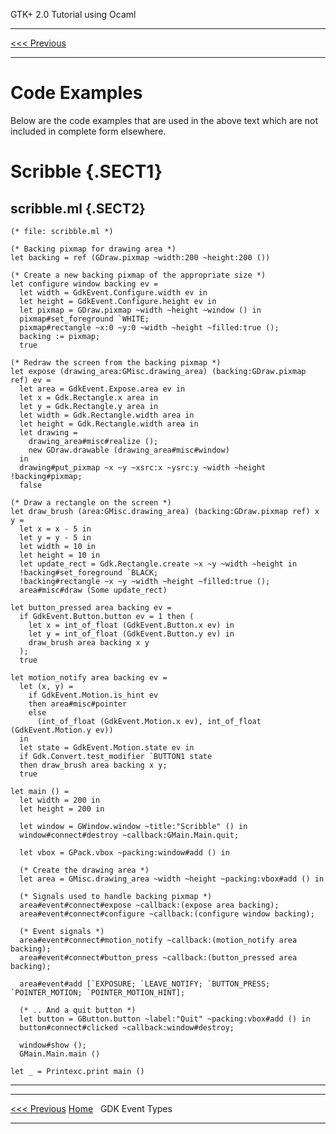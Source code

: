   GTK+ 2.0 Tutorial using Ocaml
  ------------------------------- -- ---
  [\<\<\< Previous](a2575.html)       

* * * * *

Code Examples
=============

Below are the code examples that are used in the above text which are
not included in complete form elsewhere.

Scribble {.SECT1}
========

scribble.ml {.SECT2}
-----------

~~~~ {.PROGRAMLISTING}
(* file: scribble.ml *)

(* Backing pixmap for drawing area *)
let backing = ref (GDraw.pixmap ~width:200 ~height:200 ())

(* Create a new backing pixmap of the appropriate size *)
let configure window backing ev =
  let width = GdkEvent.Configure.width ev in
  let height = GdkEvent.Configure.height ev in
  let pixmap = GDraw.pixmap ~width ~height ~window () in
  pixmap#set_foreground `WHITE;
  pixmap#rectangle ~x:0 ~y:0 ~width ~height ~filled:true ();
  backing := pixmap;
  true

(* Redraw the screen from the backing pixmap *)
let expose (drawing_area:GMisc.drawing_area) (backing:GDraw.pixmap ref) ev =
  let area = GdkEvent.Expose.area ev in
  let x = Gdk.Rectangle.x area in
  let y = Gdk.Rectangle.y area in
  let width = Gdk.Rectangle.width area in
  let height = Gdk.Rectangle.width area in
  let drawing =
    drawing_area#misc#realize ();
    new GDraw.drawable (drawing_area#misc#window)
  in
  drawing#put_pixmap ~x ~y ~xsrc:x ~ysrc:y ~width ~height !backing#pixmap;
  false

(* Draw a rectangle on the screen *)
let draw_brush (area:GMisc.drawing_area) (backing:GDraw.pixmap ref) x y =
  let x = x - 5 in
  let y = y - 5 in
  let width = 10 in
  let height = 10 in
  let update_rect = Gdk.Rectangle.create ~x ~y ~width ~height in
  !backing#set_foreground `BLACK;
  !backing#rectangle ~x ~y ~width ~height ~filled:true ();
  area#misc#draw (Some update_rect)

let button_pressed area backing ev =
  if GdkEvent.Button.button ev = 1 then (
    let x = int_of_float (GdkEvent.Button.x ev) in
    let y = int_of_float (GdkEvent.Button.y ev) in
    draw_brush area backing x y
  );
  true

let motion_notify area backing ev =
  let (x, y) =
    if GdkEvent.Motion.is_hint ev
    then area#misc#pointer
    else
      (int_of_float (GdkEvent.Motion.x ev), int_of_float (GdkEvent.Motion.y ev))
  in
  let state = GdkEvent.Motion.state ev in
  if Gdk.Convert.test_modifier `BUTTON1 state
  then draw_brush area backing x y;
  true

let main () =
  let width = 200 in
  let height = 200 in

  let window = GWindow.window ~title:"Scribble" () in
  window#connect#destroy ~callback:GMain.Main.quit;

  let vbox = GPack.vbox ~packing:window#add () in

  (* Create the drawing area *)
  let area = GMisc.drawing_area ~width ~height ~packing:vbox#add () in

  (* Signals used to handle backing pixmap *)
  area#event#connect#expose ~callback:(expose area backing);
  area#event#connect#configure ~callback:(configure window backing);

  (* Event signals *)
  area#event#connect#motion_notify ~callback:(motion_notify area backing);
  area#event#connect#button_press ~callback:(button_pressed area backing);

  area#event#add [`EXPOSURE; `LEAVE_NOTIFY; `BUTTON_PRESS; `POINTER_MOTION; `POINTER_MOTION_HINT];

  (* .. And a quit button *)
  let button = GButton.button ~label:"Quit" ~packing:vbox#add () in
  button#connect#clicked ~callback:window#destroy;

  window#show ();
  GMain.Main.main ()

let _ = Printexc.print main ()
~~~~

* * * * *

  ------------------------------- -------------------- ---
  [\<\<\< Previous](a2575.html)   [Home](book1.html)    
  GDK Event Types                                       
  ------------------------------- -------------------- ---


